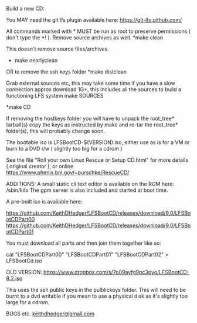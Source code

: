 Build a new CD:

You MAY need the git lfs plugin available here:
https://git-lfs.github.com/

All commands marked with * MUST be run as root to preserve permissions ( don't type the *! ).
Remove source archives as well.
*make clean

This doesn't remove source files/archives.
* make nearlyclean

OR to remove the ssh keys folder
*make distclean

Grab external sources etc, this may take some time if you have a slow connection approx download 1G+, this includes all the sources to build a functioning LFS system
make SOURCES

*make CD

If removing the hostkeys folder you will have to unpack the root_tree* tarball(s) copy the keys as instructed by make and re-tar the root_tree* folder(s), this will probably change soon.

The bootable iso is LFSBootCD-$(VERSION).iso, either use as is for a VM or burn to a DVD r/w ( slightly too big for a cdrom )

See the file "Roll your own Linux Rescue or Setup CD.html" for more details ( original creator ), or online https://www.phenix.bnl.gov/~purschke/RescueCD/

ADDITIONS:
A small static cli text editor is available on the ROM here:
/sbin/kilo
The gpm server is also included and started at boot time.

A pre-built iso is available here:

https://github.com/KeithDHedger/LFSBootCD/releases/download/9.0/LFSBootCDPart00
https://github.com/KeithDHedger/LFSBootCD/releases/download/9.0/LFSBootCDPart01

You must download all parts and then join them together like so:

cat "LFSBootCDPart00" "LFSBootCDPart01" "LFSBootCDPart02" > LFSBootCd.iso

OLD VERSION:
https://www.dropbox.com/s/7o09ayfg9pc3pyo/LFSBootCD-8.2.iso

This uses the ssh public keys in the pulblickeys folder.
This will need to be burnt to a dvd writable if you mean to use a physical disk as it's slightly too large for a cdrom.

BUGS etc.
keithdhedger@gmail.com
